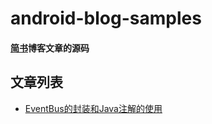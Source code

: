 # android-blog-samples
#### [简书](http://www.jianshu.com/)博客文章的源码
## 文章列表
* [EventBus的封装和Java注解的使用](http://www.jianshu.com/)
